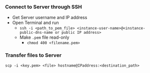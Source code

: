 ### Connect to Server through SSH
- Get Server username and IP address
- Open Terminal and run
	- `ssh -i <path_to_pem_file> <instance-user-name>@<instance-public-dns-name or public IP address>`
    - Make `.pem` file read-only
        - `chmod 400 <filename.pem>`

### Transfer files to Server
`scp -i <key.pem> <file> hostname@IPaddress:<destination_path>`